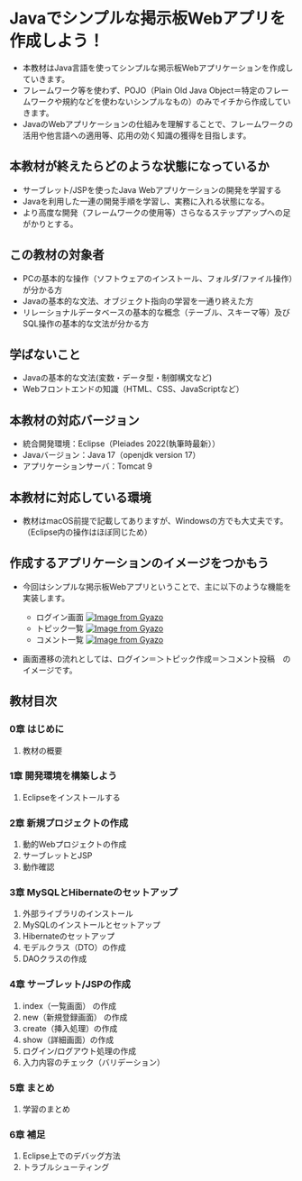 # Javaでシンプルな掲示板Webアプリを作成しよう！
- 本教材はJava言語を使ってシンプルな掲示板Webアプリケーションを作成していきます。  
- フレームワーク等を使わず、POJO（Plain Old Java Object＝特定のフレームワークや規約などを使わないシンプルなもの）のみでイチから作成していきます。  
- JavaのWebアプリケーションの仕組みを理解することで、フレームワークの活用や他言語への適用等、応用の効く知識の獲得を目指します。  

## 本教材が終えたらどのような状態になっているか
- サーブレット/JSPを使ったJava Webアプリケーションの開発を学習する
- Javaを利用した一連の開発手順を学習し、実務に入れる状態になる。
- より高度な開発（フレームワークの使用等）さらなるステップアップへの足がかりとする。

## この教材の対象者
- PCの基本的な操作（ソフトウェアのインストール、フォルダ/ファイル操作）が分かる方
- Javaの基本的な文法、オブジェクト指向の学習を一通り終えた方
- リレーショナルデータベースの基本的な概念（テーブル、スキーマ等）及びSQL操作の基本的な文法が分かる方

## 学ばないこと
- Javaの基本的な文法(変数・データ型・制御構文など)
- Webフロントエンドの知識（HTML、CSS、JavaScriptなど）

## 本教材の対応バージョン
- 統合開発環境：Eclipse（Pleiades 2022(執筆時最新））
- Javaバージョン：Java 17（openjdk version 17）
- アプリケーションサーバ：Tomcat 9

## 本教材に対応している環境
- 教材はmacOS前提で記載してありますが、Windowsの方でも大丈夫です。（Eclipse内の操作はほぼ同じため）

## 作成するアプリケーションのイメージをつかもう
- 今回はシンプルな掲示板Webアプリということで、主に以下のような機能を実装します。
  - ログイン画面
[![Image from Gyazo](https://i.gyazo.com/949ef8aa223972e0e06a275a0ac6bcf1.png)](https://gyazo.com/949ef8aa223972e0e06a275a0ac6bcf1)
  - トピック一覧
[![Image from Gyazo](https://i.gyazo.com/6e373d7d91c084a2e924bc6b5ae0feb8.png)](https://gyazo.com/6e373d7d91c084a2e924bc6b5ae0feb8)
  - コメント一覧
[![Image from Gyazo](https://i.gyazo.com/af49831da25794027e4416e07994f0dc.png)](https://gyazo.com/af49831da25794027e4416e07994f0dc)

- 画面遷移の流れとしては、ログイン＝＞トピック作成＝＞コメント投稿　のイメージです。

## 教材目次

### 0章 はじめに
1. 教材の概要

### 1章 開発環境を構築しよう
1. Eclipseをインストールする

### 2章 新規プロジェクトの作成
1. 動的Webプロジェクトの作成
2. サーブレットとJSP
3. 動作確認

### 3章 MySQLとHibernateのセットアップ
1. 外部ライブラリのインストール
2. MySQLのインストールとセットアップ
3. Hibernateのセットアップ
4. モデルクラス（DTO）の作成
5. DAOクラスの作成

### 4章 サーブレット/JSPの作成
1. index（一覧画面） の作成
2. new（新規登録画面） の作成
3. create（挿入処理）の作成
4. show（詳細画面）の作成
5. ログイン/ログアウト処理の作成
6. 入力内容のチェック（バリデーション）

### 5章 まとめ
1. 学習のまとめ

### 6章 補足
1. Eclipse上でのデバッグ方法
2. トラブルシューティング

